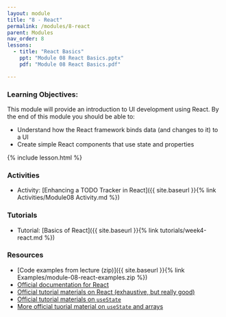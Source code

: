 ```yaml
---
layout: module
title: "8 - React"
permalink: /modules/8-react
parent: Modules
nav_order: 8
lessons: 
  - title: "React Basics"
    ppt: "Module 08 React Basics.pptx"
    pdf: "Module 08 React Basics.pdf"

---
```

### Learning Objectives:
This module will provide an introduction to UI development using React. By the end of this module you should be able to:
 * Understand how the React framework binds data (and changes to it) to a UI
 * Create simple React components that use state and properties
  

{% include lesson.html %}

### Activities
* Activity: [Enhancing a TODO Tracker in React]({{ site.baseurl }}{% link Activities/Module08 Activity.md %})

### Tutorials
* Tutorial: [Basics of React]({{ site.baseurl }}{% link tutorials/week4-react.md %})

### Resources
* [Code examples from lecture (zip)]({{ site.baseurl }}{% link Examples/module-08-react-examples.zip %})
* [Official documentation for React](https://reactjs.org)
* [Official tutorial materials on React (exhaustive, but really good)](https://react.dev/learn)
* [Official tutorial materials on `useState`](https://react.dev/learn/updating-objects-in-state)
* [More official tuorial material on `useState` and arrays](https://react.dev/learn/updating-arrays-in-state)